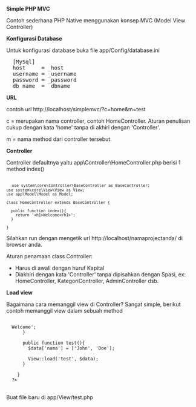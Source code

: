 <b>Simple PHP MVC</b>
<p>Contoh sederhana PHP Native menggunakan konsep MVC (Model View Controller)</p>

<b>Konfigurasi Database</b>

Untuk konfigurasi database buka file
app/Config/database.ini

<pre>
  [MySql]
  host     = _host
  username = _username
  password = _password
  db_name  = _dbname
</pre>

<b>URL</b>

contoh url http://localhost/simplemvc/?c=home&m=test

c = merupakan nama controller, contoh HomeController. Aturan penulisan cukup dengan kata 'home' tanpa di akhiri dengan 'Controller'.

m = nama method dari controller tersebut.

<b>Controller</b>

Controller defaultnya yaitu app\Controller\HomeController.php
berisi 1 method index()

<code>
  <?php
    namespace app\Controller;

    use system\core\Controller\BaseController as BaseController;
    use system\core\View\View as View;
    use app\Model\Model as Model;

    class HomeController extends BaseController {

      public function index(){
        return '<h1>Welcome</h1>';
      }

    }
</code>

Silahkan run dengan mengetik url http://localhost/namaprojectanda/ di browser anda.

Aturan penamaan class Controller:
- Harus di awali dengan huruf Kapital
- Diakhiri dengan kata 'Controller' tanpa dipisahkan dengan Spasi, ex: HomeController, KategoriController, AdminController dsb.

<b>Load view</b>

Bagaimana cara memanggil view di Controller?
Sangat simple, berikut contoh memanggil view dalam sebuah method

<pre>
<code>
  <?php
  
    namespace app\Controller;

    use system\core\Controller\BaseController as BaseController;
    use system\core\View\View as View;
    use app\Model\Model as Model;

    class HomeController extends BaseController {

      public function index(){
        return '<h1>Welcome</h1>';
      }
      
      public function test(){
        $data['nama'] = ['John', 'Doe'];
        
        View::load('test', $data);
      }

    }
  ?>
</code>
</pre>

Buat file baru di app/View/test.php

<pre>
<code>
  <?php print_r($nama); ?>
</code>
</pre>
